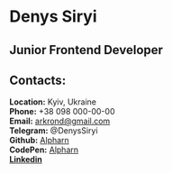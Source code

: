 # Denys Siryi

## Junior Frontend Developer

## Contacts:
**Location:** Kyiv, Ukraine  
**Phone:** +38 098 000-00-00  
**Email:** arkrond@gmail.com  
**Telegram:** @DenysSiryi  
**Github:** [Alpharn](https://github.com/Alpharn)  
**CodePen:** [Alpharn](https://codepen.io/Alpharn)  
[**Linkedin**](https://www.linkedin.com/in/denys-siryi-a9621a204/)